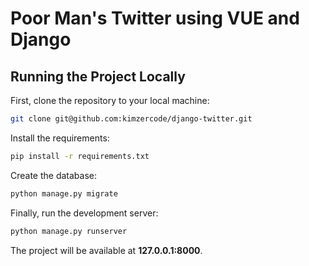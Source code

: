 # Poor Man's Twitter using VUE and Django

## Running the Project Locally

First, clone the repository to your local machine:

```bash
git clone git@github.com:kimzercode/django-twitter.git
```

Install the requirements:

```bash
pip install -r requirements.txt
```

Create the database:

```bash
python manage.py migrate
```

Finally, run the development server:

```bash
python manage.py runserver
```

The project will be available at **127.0.0.1:8000**.
